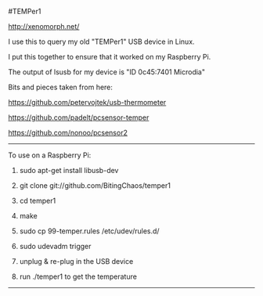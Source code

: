 #TEMPer1

http://xenomorph.net/

I use this to query my old "TEMPer1" USB device in Linux.

I put this together to ensure that it worked on my Raspberry Pi.

The output of lsusb for my device is "ID 0c45:7401 Microdia"

Bits and pieces taken from here:

https://github.com/petervojtek/usb-thermometer

https://github.com/padelt/pcsensor-temper

https://github.com/nonoo/pcsensor2

----------

To use on a Raspberry Pi:

1) sudo apt-get install libusb-dev

2) git clone git://github.com/BitingChaos/temper1

3) cd temper1

4) make

5) sudo cp 99-temper.rules /etc/udev/rules.d/

6) sudo udevadm trigger

7) unplug & re-plug in the USB device

8) run ./temper1 to get the temperature


----------